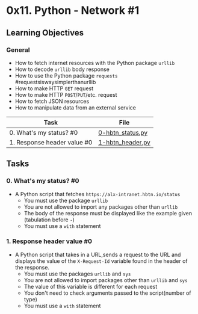 # 0x11. Python - Network #1

## Learning Objectives

### General

* How to fetch internet resources with the Python package `urllib`
* How to decode `urllib` body response
* How to use the Python package `requests` #requestsiswaysimplerthanurllib
* How to make HTTP `GET` request
* How to make HTTP `POST`/`PUT`/etc. request
* How to fetch JSON resources
* How to manipulate data from an external service

| Task | File |
| ---- | ---- |
| 0. What's my status? #0 | [0-hbtn_status.py](./0-hbtn_status.py) |
| 1. Response header value #0 | [1-hbtn_header.py](./1-hbtn_header.py) |

## Tasks
### 0. What's my status? #0
* A Python script that fetches `https://alx-intranet.hbtn.io/status`
    * You must use the package `urllib`
    * You are not allowed to import any packages other than `urllib`
    * The body of the response must be displayed like the example given (tabulation before `-`)
    * You must use a `with` statement
### 1. Response header value #0
* A Python script that takes in a URL,sends a request to the URL and displays the value of the `X-Request-Id` variable found in the header of the response.
    * You must use the packages `urllib` and `sys`
    * You are not allowed to import packages other than `urllib` and `sys`
    * The value of this variable is different for each request
    * You don't need to check arguments passed to the script(number of type)
    * You must use a `with` statement
